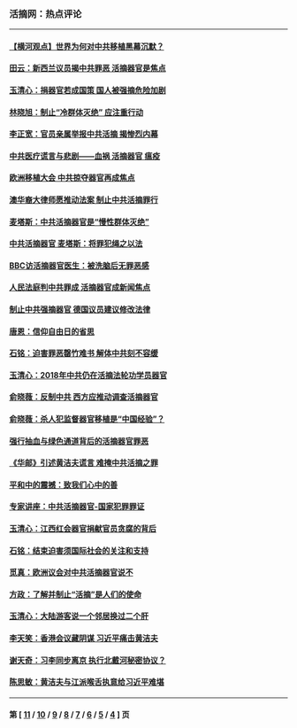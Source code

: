 ### 活摘网：热点评论
---
#### [【横河观点】世界为何对中共移植黑幕沉默？](../../pages/nf5879/n13244249.md?10140430) 
#### [田云：新西兰议员揭中共罪恶 活摘器官是焦点](../../pages/nf5879/n13070629.md?10140430) 
#### [玉清心：捐器官若成国策 国人被强摘危险加剧](../../pages/nf5879/n12802713.md?10140430) 
#### [林晓旭：制止“冷群体灭绝” 应注重行动](../../pages/nf5879/n12779736.md?10140430) 
#### [李正宽：官员亲属举报中共活摘 揭惨烈内幕](../../pages/nf5879/n12684490.md?10140430) 
#### [中共医疗谎言与悲剧——血祸 活摘器官 瘟疫](../../pages/nf5879/n12372103.md?10140430) 
#### [欧洲移植大会 中共掠夺器官再成焦点](../../pages/nf5879/n11538883.md?10140430) 
#### [澳华裔大律师愿推动法案 制止中共活摘罪行](../../pages/nf5879/n11377039.md?10140430) 
#### [麦塔斯：中共活摘器官是“慢性群体灭绝”](../../pages/nf5879/n11350529.md?10140430) 
#### [中共活摘器官 麦塔斯：将罪犯绳之以法](../../pages/nf5879/n11347973.md?10140430) 
#### [BBC访活摘器官医生：被洗脑后无罪恶感](../../pages/nf5879/n11335935.md?10140430) 
#### [人民法庭判中共罪成 活摘器官成新闻焦点](../../pages/nf5879/n11331578.md?10140430) 
#### [制止中共强摘器官 德国议员建议修改法律](../../pages/nf5879/n11249451.md?10140430) 
#### [唐恩：信仰自由日的省思](../../pages/nf5879/n11003525.md?10140430) 
#### [石铭：迫害罪恶罄竹难书  解体中共刻不容缓](../../pages/nf5879/n10942855.md?10140430) 
#### [玉清心：2018年中共仍在活摘法轮功学员器官](../../pages/nf5879/n10914646.md?10140430) 
#### [俞晓薇：反制中共 西方应推动调查活摘器官](../../pages/nf5879/n10794671.md?10140430) 
#### [俞晓薇：杀人犯监督器官移植是“中国经验”？](../../pages/nf5879/n10466427.md?10140430) 
#### [强行抽血与绿色通道背后的活摘器官罪恶](../../pages/nf5879/n10004708.md?10140430) 
#### [《华邮》引述黄洁夫谎言 难掩中共活摘之罪](../../pages/nf5879/n9642309.md?10140430) 
#### [平和中的震撼：致我们心中的善](../../pages/nf5879/n9021123.md?10140430) 
#### [专家讲座：中共活摘器官-国家犯罪罪证](../../pages/nf5879/n8828153.md?10140430) 
#### [玉清心：江西红会器官捐献官员贪腐的背后](../../pages/nf5879/n8522122.md?10140430) 
#### [石铭：结束迫害须国际社会的关注和支持](../../pages/nf5879/n8443497.md?10140430) 
#### [觅真：欧洲议会对中共活摘器官说不](../../pages/nf5879/n8337486.md?10140430) 
#### [方政：了解并制止“活摘”是人们的使命](../../pages/nf5879/n8329214.md?10140430) 
#### [玉清心：大陆游客说一个邻居换过二个肝](../../pages/nf5879/n8291404.md?10140430) 
#### [李天笑：香港会议藏阴谋 习近平痛击黄洁夫](../../pages/nf5879/n8241459.md?10140430) 
#### [谢天奇：习李同步离京 执行北戴河秘密协议？](../../pages/nf5879/n8230418.md?10140430) 
#### [陈思敏：黄洁夫与江派喉舌执意给习近平难堪](../../pages/nf5879/n8222166.md?10140430) 

---
#### 第 [ [11](./11.md?10140430) / [10](./10.md?10140430) / [9](./9.md?10140430) / [8](./8.md?10140430) / [7](./7.md?10140430) / [6](./6.md?10140430) / [5](./5.md?10140430) / [4](./4.md?10140430) ] 页
